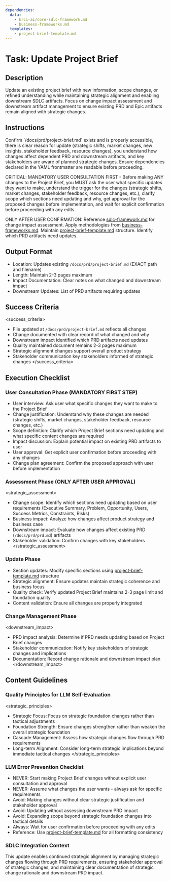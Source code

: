 ```yaml
---
dependencies:
  data:
    - krci-ai/core-sdlc-framework.md
    - business-frameworks.md
  templates:
    - project-brief-template.md
---
```


# Task: Update Project Brief

## Description

Update an existing project brief with new information, scope changes, or refined understanding while maintaining strategic alignment and enabling downstream SDLC artifacts. Focus on change impact assessment and downstream artifact management to ensure existing PRD and Epic artifacts remain aligned with strategic changes.

## Instructions

<instructions>
Confirm `/docs/prd/project-brief.md` exists and is properly accessible, there is clear reason for update (strategic shifts, market changes, new insights, stakeholder feedback, resource changes), you understand how changes affect dependent PRD and downstream artifacts, and key stakeholders are aware of planned strategic changes. Ensure dependencies declared in the YAML frontmatter are readable before proceeding.

CRITICAL: MANDATORY USER CONSULTATION FIRST - Before making ANY changes to the Project Brief, you MUST ask the user what specific updates they want to make, understand the trigger for the changes (strategic shifts, market changes, stakeholder feedback, resource changes, etc.), clarify scope which sections need updating and why, get approval for the proposed changes before implementation, and wait for explicit confirmation before proceeding with any edits.

ONLY AFTER USER CONFIRMATION: Reference [sdlc-framework.md](./.krci-ai/data/krci-ai/core-sdlc-framework.md) for change impact assessment. Apply methodologies from [business-frameworks.md](./.krci-ai/data/business-frameworks.md). Maintain [project-brief-template.md](./.krci-ai/templates/project-brief-template.md) structure. Identify which PRD artifacts need updates.
</instructions>

## Output Format

- Location: Updates existing `/docs/prd/project-brief.md` (EXACT path and filename)
- Length: Maintain 2-3 pages maximum
- Impact Documentation: Clear notes on what changed and downstream impact
- Downstream Updates: List of PRD artifacts requiring updates

## Success Criteria

<success_criteria>
- File updated at `/docs/prd/project-brief.md` reflects all changes
- Change documented with clear record of what changed and why
- Downstream impact identified which PRD artifacts need updates
- Quality maintained document remains 2-3 pages maximum
- Strategic alignment changes support overall product strategy
- Stakeholder communication key stakeholders informed of strategic changes
</success_criteria>

## Execution Checklist

### User Consultation Phase (MANDATORY FIRST STEP)

- User interview: Ask user what specific changes they want to make to the Project Brief
- Change justification: Understand why these changes are needed (strategic shifts, market changes, stakeholder feedback, resource changes, etc.)
- Scope definition: Clarify which Project Brief sections need updating and what specific content changes are required
- Impact discussion: Explain potential impact on existing PRD artifacts to user
- User approval: Get explicit user confirmation before proceeding with any changes
- Change plan agreement: Confirm the proposed approach with user before implementation

### Assessment Phase (ONLY AFTER USER APPROVAL)

<strategic_assessment>
- Change scope: Identify which sections need updating based on user requirements (Executive Summary, Problem, Opportunity, Users, Success Metrics, Constraints, Risks)
- Business impact: Analyze how changes affect product strategy and business case
- Downstream impact: Evaluate how changes affect existing PRD (`/docs/prd/prd.md`) artifacts
- Stakeholder validation: Confirm changes with key stakeholders
</strategic_assessment>

### Update Phase

- Section updates: Modify specific sections using [project-brief-template.md](./.krci-ai/templates/project-brief-template.md) structure
- Strategic alignment: Ensure updates maintain strategic coherence and business focus
- Quality check: Verify updated Project Brief maintains 2-3 page limit and foundation quality
- Content validation: Ensure all changes are properly integrated

### Change Management Phase

<downstream_impact>
- PRD impact analysis: Determine if PRD needs updating based on Project Brief changes
- Stakeholder communication: Notify key stakeholders of strategic changes and implications
- Documentation: Record change rationale and downstream impact plan
</downstream_impact>

## Content Guidelines

### Quality Principles for LLM Self-Evaluation

<strategic_principles>
- Strategic Focus: Focus on strategic foundation changes rather than tactical adjustments
- Foundation Strength: Ensure changes strengthen rather than weaken the overall strategic foundation
- Cascade Management: Assess how strategic changes flow through PRD requirements
- Long-term Alignment: Consider long-term strategic implications beyond immediate tactical changes
</strategic_principles>

### LLM Error Prevention Checklist

- NEVER: Start making Project Brief changes without explicit user consultation and approval
- NEVER: Assume what changes the user wants - always ask for specific requirements
- Avoid: Making changes without clear strategic justification and stakeholder approval
- Avoid: Updating without assessing downstream PRD impact
- Avoid: Expanding scope beyond strategic foundation changes into tactical details
- Always: Wait for user confirmation before proceeding with any edits
- Reference: Use [project-brief-template.md](./.krci-ai/templates/project-brief-template.md) for all formatting consistency

### SDLC Integration Context

This update enables continued strategic alignment by managing strategic changes flowing through PRD requirements, ensuring stakeholder approval of strategic changes, and maintaining clear documentation of strategic change rationale and downstream PRD impact.
